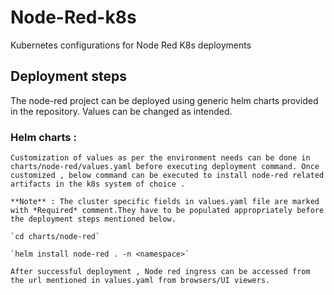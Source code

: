# Node-Red-k8s
Kubernetes configurations for Node Red K8s deployments

## Deployment steps 

The node-red project can be deployed using generic helm charts provided in the repository. Values can be changed as intended.

 ### Helm charts :
    Customization of values as per the environment needs can be done in charts/node-red/values.yaml before executing deployment command. Once customized , below command can be executed to install node-red related artifacts in the k8s system of choice .

    **Note** : The cluster specific fields in values.yaml file are marked with *Required* comment.They have to be populated appropriately before the deployment steps mentioned below.

    `cd charts/node-red`

    `helm install node-red . -n <namespace>`

    After successful deployment , Node red ingress can be accessed from the url mentioned in values.yaml from browsers/UI viewers.
